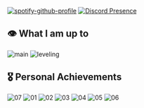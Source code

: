 [![spotify-github-profile](https://spotify-github-profile.kittinanx.com/api/view?uid=31zlyknw4bfc6j5d7x7u7nh6ubm4&cover_image=true&theme=natemoo-re&show_offline=true&background_color=121212&interchange=true&bar_color=53b14f&bar_color_cover=false)](https://spotify-github-profile.kittinanx.com/api/view?uid=31zlyknw4bfc6j5d7x7u7nh6ubm4&redirect=true)
[![Discord Presence](https://lanyard.cnrad.dev/api/986953416540569600?hideProfile=true&hideTimestamp=true&hideTag=true&hideSpotify=true&idleMessage=oh,%20I%20forgot%20to%20open%20Discord%20lol)](https://discord.com/users/986953416540569600)


## 👁️ What I am up to
![main](Assets/main_quest.png)
![leveling](Assets/levels.png)


## 🎖️ Personal Achievements
![07](Assets/achiev/7.png)
![01](Assets/achiev/1.png)
![02](Assets/achiev/2.png)
![03](Assets/achiev/3.png)
![04](Assets/achiev/4.png)
![05](Assets/achiev/5.png)
![06](Assets/achiev/6.png)
